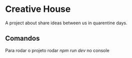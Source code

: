 # Creative House

A project about share ideas between us in quarentine days.

## Comandos

Para rodar o projeto rodar _npm run dev_ no console